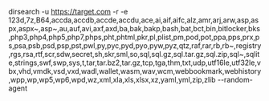 
 dirsearch -u https://target.com -r -e 123d,7z,B64,accda,accdb,accde,accdu,ace,ai,aif,aifc,alz,amr,arj,arw,asp,aspx,aspx~,asp~,au,auf,avi,axf,axd,ba,bak,bakp,bash,bat,bct,bin,bitlocker,bks,php3,php4,php5,php7,phps,pht,phtml,pkr,pl,plist,pm,pod,pot,ppa,pps,prx,ps,psa,psb,psd,psp,pst,pwl,py,pyc,pyd,pyo,pyw,pyz,qtz,raf,rar,rb,rb~,registry,rgs,rsa,rtf,scr,sdw,secret,sh,skr,sml,so,sql,sql.gz,sql.tar.gz,sql.zip,sql~,sqlite,strings,swf,swp,sys,t,tar,tar.bz2,tar.gz,tcp,tga,thm,txt,udp,utf16le,utf32le,vbx,vhd,vmdk,vsd,vxd,wadl,wallet,wasm,wav,wcm,webbookmark,webhistory,wpp,wp,wp5,wp6,wpd,wz,xml,xla,xls,xlsx,xz,yaml,yml,zip,zlib --random-agent
